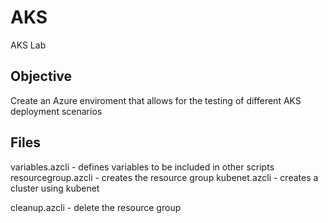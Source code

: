 # AKS
AKS Lab 

## Objective
Create an Azure enviroment that allows for the testing of different AKS deployment scenarios

## Files
variables.azcli - defines variables to be included in other scripts
resourcegroup.azcli - creates the resource group
kubenet.azcli - creates a cluster using kubenet


<!-- build.azcli - build everything-->
cleanup.azcli - delete the resource group

